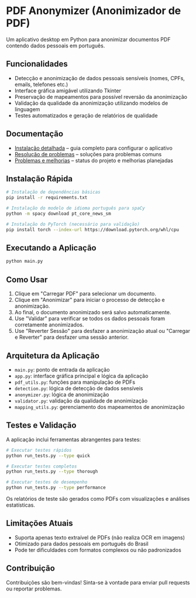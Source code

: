 # PDF Anonymizer (Anonimizador de PDF)

Um aplicativo desktop em Python para anonimizar documentos PDF contendo dados pessoais em português.

## Funcionalidades

- Detecção e anonimização de dados pessoais sensíveis (nomes, CPFs, emails, telefones etc.)
- Interface gráfica amigável utilizando Tkinter
- Preservação de mapeamentos para possível reversão da anonimização
- Validação da qualidade da anonimização utilizando modelos de linguagem
- Testes automatizados e geração de relatórios de qualidade

## Documentação

- [Instalação detalhada](INSTALLATION.md) – guia completo para configurar o aplicativo
- [Resolução de problemas](TROUBLESHOOTING.md) – soluções para problemas comuns
- [Problemas e melhorias](issues_and_improvements.md) – status do projeto e melhorias planejadas

## Instalação Rápida

```bash
# Instalação de dependências básicas
pip install -r requirements.txt

# Instalação do modelo de idioma português para spaCy
python -m spacy download pt_core_news_sm

# Instalação do PyTorch (necessário para validação)
pip install torch --index-url https://download.pytorch.org/whl/cpu
```

## Executando a Aplicação

```bash
python main.py
```

## Como Usar

1. Clique em "Carregar PDF" para selecionar um documento.
2. Clique em "Anonimizar" para iniciar o processo de detecção e anonimização.
3. Ao final, o documento anonimizado será salvo automaticamente.
4. Use "Validar" para verificar se todos os dados pessoais foram corretamente anonimizados.
5. Use "Reverter Sessão" para desfazer a anonimização atual ou "Carregar e Reverter" para desfazer uma sessão anterior.

## Arquitetura da Aplicação

- `main.py`: ponto de entrada da aplicação
- `app.py`: interface gráfica principal e lógica da aplicação
- `pdf_utils.py`: funções para manipulação de PDFs
- `detection.py`: lógica de detecção de dados sensíveis
- `anonymizer.py`: lógica de anonimização
- `validator.py`: validação da qualidade de anonimização
- `mapping_utils.py`: gerenciamento dos mapeamentos de anonimização

## Testes e Validação

A aplicação inclui ferramentas abrangentes para testes:

```bash
# Executar testes rápidos
python run_tests.py --type quick

# Executar testes completos
python run_tests.py --type thorough

# Executar testes de desempenho
python run_tests.py --type performance
```

Os relatórios de teste são gerados como PDFs com visualizações e análises estatísticas.

## Limitações Atuais

- Suporta apenas texto extraível de PDFs (não realiza OCR em imagens)
- Otimizado para dados pessoais em português do Brasil
- Pode ter dificuldades com formatos complexos ou não padronizados

## Contribuição

Contribuições são bem-vindas! Sinta-se à vontade para enviar pull requests ou reportar problemas.
